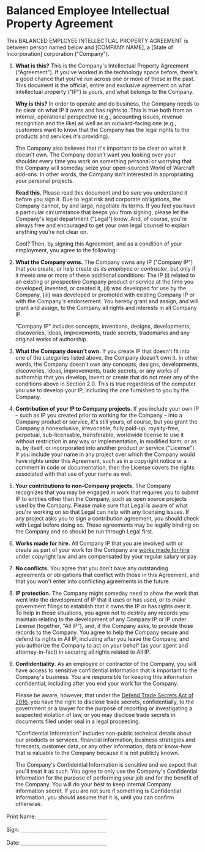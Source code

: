 # Balanced Employee Intellectual Property Agreement  

This BALANCED EMPLOYEE INTELLECTUAL PROPERTY AGREEMENT is between person named below and [COMPANY NAME], a [State of Incorporation] corporation ("Company").

1. **What is this?** This is the Company's Intellectual Property Agreement ("Agreement"). If you've worked in the technology space before, there's a good chance that you've run across one or more of these in the past. This document is the official, entire and exclusive agreement on what intellectual property ("IP") is yours, and what belongs to the Company.

   **Why is this?** In order to operate and do business, the Company needs to be clear on what IP it owns and has rights to. This is true both from an internal, operational perspective (e.g., accounting issues, revenue recognition and the like) as well as an outward-facing one (e.g., customers want to know that the Company has the legal rights to the products and services it's providing).

   The Company also believes that it's important to be clear on what it doesn't own. The Company doesn't want you looking over your shoulder every time you work on something personal or worrying that the Company will someday seize your open-sourced World of Warcraft add-ons. In other words, the Company isn't interested in appropriating your personal projects.

   **Read this.** Please read this document and be sure you understand it before you sign it. Due to legal risk and corporate obligations, the Company cannot, by and large, negotiate its terms. If you feel you have a particular circumstance that keeps you from signing, please let the Company's legal department ("Legal") know. And, of course, you're always free and encouraged to get your own legal counsel to explain anything you're not clear on.  

   Cool? Then, by signing this Agreement, and as a condition of your employment, you agree to the following:

2. **What the Company owns.** The Company owns any IP ("Company IP") that you create, or help create _as its employee or contractor_, but only if it meets one or more of these additional conditions: The IP (i) related to an existing or prospective Company product or service at the time you developed, invented, or created it, (ii) was developed for use by the Company, (iii) was developed or promoted with existing Company IP or with the Company's endorsement. You hereby grant and assign, and will grant and assign, to the Company all rights and interests in all Company IP.

   "Company IP" includes concepts, inventions, designs, developments, discoveries, ideas, improvements, trade secrets, trademarks and any original works of authorship.

3. **What the Company doesn't own.** If you create IP that doesn't fit into one of the categories listed above, the Company doesn't own it. In other words, the Company doesn't own any concepts, designs, developments, discoveries, ideas, improvements, trade secrets, or any works of authorship that you develop, invent or create that do not meet any of the conditions above in Section 2.0. This is true regardless of the computer you use to develop your IP, including the one furnished to you by the Company.

4. **Contribution of your IP to Company projects.** If you include your own IP – such as IP you created prior to working for the Company – into a Company product or service, it's still yours, of course, but you grant the Company a nonexclusive, irrevocable, fully paid-up, royalty-free, perpetual, sub-licensable, transferable, worldwide license to use it without restriction in any way or implementation, in modified form, or as is, by itself, or incorporated into another product or service ("License"). If you include your name in any project over which the Company would have rights under this Agreement, such as in a copyright notice or a comment in code or documentation, then the License covers the rights associated with that use of your name as well.

5. **Your contributions to non-Company projects.** The Company recognizes that you may be engaged in work that requires you to submit IP to entities other than the Company, such as open source projects used by the Company.  Please make sure that Legal is aware of what you're working on so that Legal can help with any licensing issues. If any project asks you to sign a contribution agreement, you should check with Legal before doing so. These agreements may be legally binding on the Company and so should be run through Legal first.

6. **Works made for hire.** All Company IP that you are involved with or create as part of your work for the Company are [works made for hire](http://www.copyright.gov/circs/circ09.pdf) under copyright law and are compensated by your regular salary or pay.

7. **No conflicts.** You agree that you don't have any outstanding agreements or obligations that conflict with those in this Agreement, and that you won't enter into conflicting agreements in the future.

8. **IP protection.** The Company might someday need to show the work that went into the development of IP that it uses or has used, or to make government filings to establish that it owns the IP or has rights over it. To help in those situations, you agree not to destroy any records you maintain relating to the development of any Company IP or IP under License (together, "All IP"), and, if the Company asks, to provide those records to the Company. You agree to help the Company secure and defend its rights in All IP, including after you leave the Company, and you authorize the Company to act on your behalf (as your agent and attorney-in-fact) in securing all rights related to All IP.   

9. **Confidentiality.** As an employee or contractor of the Company, you will have access to sensitive confidential information that is important to the Company's business. You are responsible for keeping this information confidential, including after you end your work for the Company.

   Please be aware, however, that under the [Defend Trade Secrets Act of 2016](http://uscode.house.gov/view.xhtml?req=title:18%20section:1833%20edition:prelim), you have the right to disclose trade secrets, confidentially, to the government or a lawyer for the purpose of reporting or investigating a suspected violation of law, or you may disclose trade secrets in documents filed under seal in a legal proceeding.

   "Confidential Information" includes non-public technical details about our products or services, financial information, business strategies and forecasts, customer data, or any other information, data or know-how that is valuable to the Company because it is not publicly known.

   The Company's Confidential Information is sensitive and we expect that you'll treat it as such. You agree to only use the Company's Confidential Information for the purpose of performing your job and for the benefit of the Company. You will do your best to keep internal Company information secret. If you are not sure if something is Confidential Information, you should assume that it is, until you can confirm otherwise.


Print Name: ＿＿＿＿＿＿＿＿＿＿＿＿＿

Sign: ＿＿＿＿＿＿＿＿＿＿＿＿＿＿＿＿

Date: ＿＿＿＿＿＿＿＿＿＿＿＿＿＿＿＿
